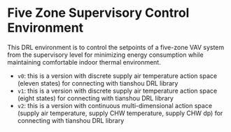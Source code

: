 # Five Zone Supervisory Control Environment
This DRL environment is to control the setpoints of a five-zone VAV system from the supervisory level for minimizing energy consumption while maintaining comfortable indoor thermal environment.

  - `v0`: this is a version with discrete supply air temperature action space (eleven states) for connecting with tianshou DRL library
  - `v1`: this is a version with discrete supply air temperature action space (eight states) for connecting with tianshou DRL library
  - `v2`: this is a version with continuous multi-dimensional action space (supply air temperature, supply CHW temperature, supply CHW dp) for connecting with tianshou DRL library
